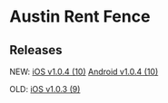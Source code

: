 # Austin Rent Fence
## Releases

NEW:
[iOS v1.0.4 (10)](itms-services://?action=download-manifest&url=https://raw.githubusercontent.com/devfarm-io/pages/master/releases/arf/v1.0.4_10/manifest.plist)
[Android v1.0.4 (10)](https://raw.githubusercontent.com/devfarm-io/pages/master/releases/arf/v1.0.4_10/austin-rent-fence-installer-1.0.4_10.apk)

OLD:
[iOS v1.0.3 (9)](itms-services://?action=download-manifest&url=https://github.com/devfarm-io/pages/raw/f4c359f7c1332562cdae8fe4a9e07f32c897e8c8/releases/arf/v1.0.3_9/manifest.plist)
